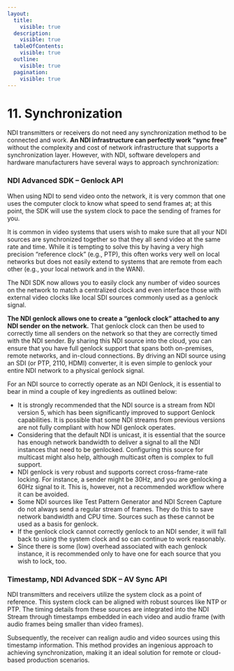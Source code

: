 ```yaml
---
layout:
  title:
    visible: true
  description:
    visible: true
  tableOfContents:
    visible: true
  outline:
    visible: true
  pagination:
    visible: true
---
```


# 11. Synchronization

NDI transmitters or receivers do not need any synchronization method to be connected and work. **An NDI infrastructure can perfectly work “sync free”** without the complexity and cost of network infrastructure that supports a synchronization layer. However, with NDI, software developers and hardware manufacturers have several ways to approach synchronization:

### NDI Advanced SDK – Genlock API

When using NDI to send video onto the network, it is very common that one uses the computer clock to know what speed to send frames at; at this point, the SDK will use the system clock to pace the sending of frames for you.

It is common in video systems that users wish to make sure that all your NDI sources are synchronized together so that they all send video at the same rate and time. While it is tempting to solve this by having a very high precision “reference clock” (e.g., PTP), this often works very well on local networks but does not easily extend to systems that are remote from each other (e.g., your local network and in the WAN).

The NDI SDK now allows you to easily clock any number of video sources on the network to match a centralized clock and even interface those with external video clocks like local SDI sources commonly used as a genlock signal.

**The NDI genlock allows one to create a “genlock clock” attached to any NDI sender on the network.** That genlock clock can then be used to correctly time all senders on the network so that they are correctly timed with the NDI sender. By sharing this NDI source into the cloud, you can ensure that you have full genlock support that spans both on-premises, remote networks, and in-cloud connections. By driving an NDI source using an SDI (or PTP, 2110, HDMI) converter, it is even simple to genlock your entire NDI network to a physical genlock signal.

For an NDI source to correctly operate as an NDI Genlock, it is essential to bear in mind a couple of key ingredients as outlined below:

* It is strongly recommended that the NDI source is a stream from NDI version 5, which has been significantly improved to support Genlock capabilities. It is possible that some NDI streams from previous versions are not fully compliant with how NDI genlock operates.
* Considering that the default NDI is unicast, it is essential that the source has enough network bandwidth to deliver a signal to all the NDI instances that need to be genlocked. Configuring this source for multicast might also help, although multicast often is complex to full support.
* NDI genlock is very robust and supports correct cross-frame-rate locking. For instance, a sender might be 30Hz, and you are genlocking a 60Hz signal to it. This is, however, not a recommended workflow where it can be avoided.
* Some NDI sources like Test Pattern Generator and NDI Screen Capture do not always send a regular stream of frames. They do this to save network bandwidth and CPU time. Sources such as these cannot be used as a basis for genlock.
* If the genlock clock cannot correctly genlock to an NDI sender, it will fall back to using the system clock and so can continue to work reasonably.
* Since there is some (low) overhead associated with each genlock instance, it is recommended only to have one for each source that you wish to lock, too.

### Timestamp, NDI Advanced SDK – AV Sync API

NDI transmitters and receivers utilize the system clock as a point of reference. This system clock can be aligned with robust sources like NTP or PTP. The timing details from these sources are integrated into the NDI Stream through timestamps embedded in each video and audio frame (with audio frames being smaller than video frames).

Subsequently, the receiver can realign audio and video sources using this timestamp information. This method provides an ingenious approach to achieving synchronization, making it an ideal solution for remote or cloud-based production scenarios.
